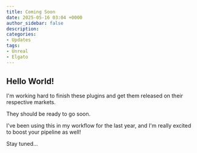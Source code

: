 ```yaml
---
title: Coming Soon
date: 2025-05-16 03:04 +0000
author_sidebar: false
description: 
categories:
- Updates
tags:
- Unreal
- Elgato
---
```


## Hello World!

I'm working hard to finish these plugins and get them released on their respective markets.

They should be ready to go soon.

I've been using this in my workflow for the last year, and I'm really excited to boost your pipeline as well!

Stay tuned...
